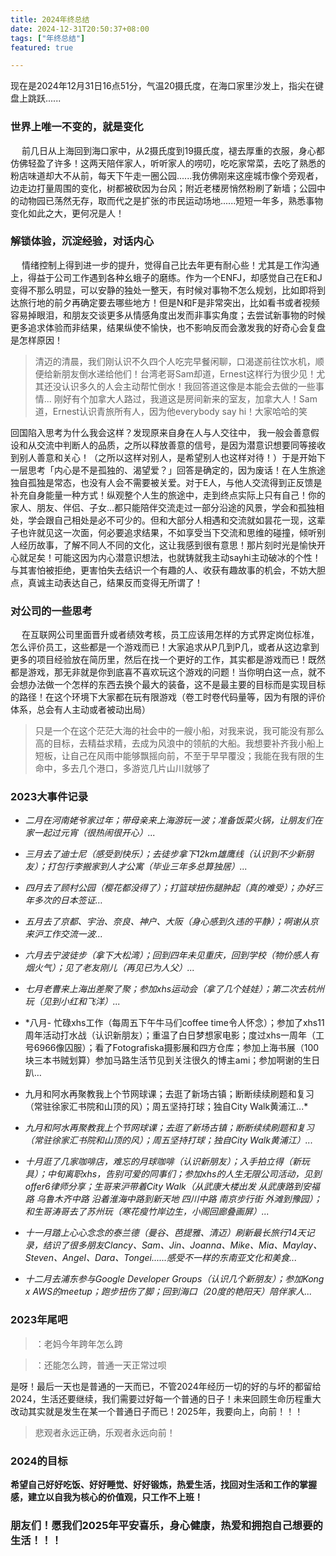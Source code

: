 ```yaml
---
title: 2024年终总结
date: 2024-12-31T20:50:37+08:00
tags: ["年终总结"]
featured: true

---
```


现在是2024年12月31日16点51分，气温20摄氏度，在海口家里沙发上，指尖在键盘上跳跃......


<!--more-->


### 世界上唯一不变的，就是变化

&ensp;&ensp; 前几日从上海回到海口家中，从2摄氏度到19摄氏度，褪去厚重的衣服，身心都仿佛轻盈了许多！这两天陪伴家人，听听家人的唠叨，吃吃家常菜，去吃了熟悉的粉店味道却大不从前，每天下午走一圈公园......我仿佛刚来这座城市像个旁观者，边走边打量周围的变化，树都被砍因为台风；附近老楼房悄然粉刷了新墙；公园中的动物园已荡然无存，取而代之是扩张的市民运动场地......短短一年多，熟悉事物变化如此之大，更何况是人！

### 解锁体验，沉淀经验，对话内心

&ensp;&ensp; 情绪控制上得到进一步的提升，觉得自己比去年更有耐心些！尤其是工作沟通上，得益于公司工作遇到各种幺蛾子的磨练。作为一个ENFJ，却感觉自己在E和J变得不那么明显，可以安静的独处一整天，有时候对事物不怎么规划，比如即将到达旅行地的前夕再确定要去哪些地方！但是N和F是非常突出，比如看书或者视频容易掉眼泪，和朋友交谈更多从情感角度出发而非事实角度；去尝试新事物的时候更多追求体验而非结果，结果纵使不愉快，也不影响反而会激发我的好奇心会复盘是怎样原因！

> 清迈的清晨，我们刚认识不久四个人吃完早餐闲聊，口渴遂前往饮水机，顺便给新朋友倒水递给他们！台湾老哥Sam却道，Ernest这样行为很少见！尤其还没认识多久的人会主动帮忙倒水！我回答道这像是本能会去做的一些事情...
刚好有个加拿大人路过，我道这是房间新来的室友，加拿大人！Sam道，Ernest认识青旅所有人，因为他everybody say hi！大家哈哈的笑

回国陷入思考为什么我会这样？发现原来自身在人与人交往中， 我一般会善意假设和从交流中判断人的品质，之所以释放善意的信号，是因为潜意识想要同等接收到别人善意和关心！（之所以这样对别人，是希望别人也这样对待！）于是开始下一层思考「内心是不是孤独的、渴望爱？」回答是确定的，因为废话！在人生旅途独自孤独是常态，也没有人会不需要被关爱。对于E人，与他人交流得到正反馈是补充自身能量一种方式！纵观整个人生的旅途中，走到终点实际上只有自己！你的家人、朋友、伴侣、子女...都只能陪伴交流走过一部分沿途的风景，学会和孤独相处，学会跟自己相处是必不可少的。但和大部分人相遇和交流就如昙花一现，这辈子也许就见这一次面，何必要追求结果，不如享受当下交流和思维的碰撞，倾听别人经历故事，了解不同人不同的文化，这让我感到很有意思！那片刻时光是愉快开心就足矣！可能这因为内心潜意识想法，也就铸就我主动sayhi主动破冰的个性！与其害怕被拒绝，更害怕失去结识一个有趣的人、收获有趣故事的机会，不妨大胆点，真诚主动表达自己，结果反而变得无所谓了！

### 对公司的一些思考

&ensp;&ensp; 在互联网公司里面晋升或者绩效考核，员工应该用怎样的方式界定岗位标准，怎么评价员工，这些都是一个游戏而已！大家追求从P几到P几，或者从这边拿到更多的项目经验放在简历里，然后在找一个更好的工作，其实都是游戏而已！既然都是游戏，那无非就是你到底喜不喜欢玩这个游戏的问题！当你明白这一点，就不会想办法做一个怎样的东西去换个最大的装备，这不是最主要的目标而是实现目标的路径！在这个环境下大家都在玩有限游戏（卷工时卷代码量等，因为有限的评价体系，总会有人主动或者被动出局）

> 只是一个在这个茫茫大海的社会中的一艘小船，对我来说，我可能没有那么高的目标，去精益求精，去成为风浪中的领航的大船。我想要补齐我小船上短板，让自己在风雨中能够飘摇向前，不至于早早覆没；我能在我有限的生命中，多去几个港口，多游览几片山川就够了

### 2023大事件记录

- *二月在河南姥爷家过年；带母亲来上海游玩一波；准备饭菜火锅，让朋友们在家一起过元宵（很热闹很开心）...*

- *三月去了迪士尼（感受到快乐）；去徒步拿下12km雄鹰线（认识到不少新朋友）；打包行李搬家到人才公寓（毕业三年多总算独居）...*

- *四月去了顾村公园（樱花都没得了）；打篮球扭伤腿肿起（真的难受）；办好三年多次的日本签证…*

- *五月去了京都、宇治、奈良、神户、大阪（身心感到久违的平静）；啊谢从京来沪工作交流一波...*

- *六月去宁波徒步（拿下大松湾）；回到四年未见重庆，回到学校（物价感人有烟火气）；见了老友刚儿（再见已为人父）...*

- *七月老曹来上海出差聚了聚；参加xhs运动会（拿了几个娃娃）；第二次去杭州玩（见到小红和飞洋）...*

- *八月- 忙碌xhs工作（每周五下午牛马们coffee time令人怀念）；参加了xhs11周年活动打水战（认识新朋友）；重温了白日梦想家电影；度过xhs一周年（工号6966像囚服）；看了Fotografiska摄影展和四方仓库；参加上海书展（100块三本书贼划算）参加马路生活节见到关注很久的博主ami；参加啊谢的生日趴…
- 九月和阿水再聚教我上个节网球课；去逛了新场古镇；断断续续刷题和复习（常驻徐家汇书院和山顶的风）；周五坚持打球；独自City Walk黄浦江...*

- *九月和阿水再聚教我上个节网球课；去逛了新场古镇；断断续续刷题和复习（常驻徐家汇书院和山顶的风）；周五坚持打球；独自City Walk黄浦江）...*

- *十月逛了几家咖啡店，难忘的月球咖啡（认识新朋友）；入手拍立得（新玩具）；中旬离职xhs，告别可爱的同事们；参加xhs的人生无限公司活动，见到offer6律师分享；生哥来沪带着City Walk（从武康大楼出发 从武康路到安福路 乌鲁木齐中路 沿着淮海中路到新天地 四川中路 南京步行街 外滩到豫园）；和生哥涛哥去了苏州玩（寒花瘦竹岸边生，小阁回廊叠画屏）...*

- *十一月踏上心心念念的泰兰德（曼谷、芭提雅、清迈）刷新最长旅行14天记录，结识了很多朋友Clancy、Sam、Jin、Joanna、Mike、Mia、Maylay、Steven、Angel、Dara、Tongei......感受不一样的东南亚文化和美食...*

- *十二月去浦东参与Google Developer Groups（认识几个新朋友）；参加Kong x AWS的meetup；跑步扭伤了脚；回到海口（20度的艳阳天）陪伴家人...*

### 2023年尾吧

> ：老妈今年跨年怎么跨

> ：还能怎么跨，普通一天正常过呗

是呀！最后一天也是普通的一天而已，不管2024年经历一切的好的与坏的都留给2024，生活还要继续，我们需要过好每一个普通的日子！未来回顾生命历程重大改动其实就是发生在某一个普通日子而已！2025年，我要向上，向前！！！
> 悲观者永远正确，乐观者永远向前！

### 2024的目标

**希望自己好好吃饭、好好睡觉、好好锻炼，热爱生活，找回对生活和工作的掌握感，建立以自我为核心的价值观，只工作不上班！**

### 朋友们！愿我们2025年平安喜乐，身心健康，热爱和拥抱自己想要的生活！！！